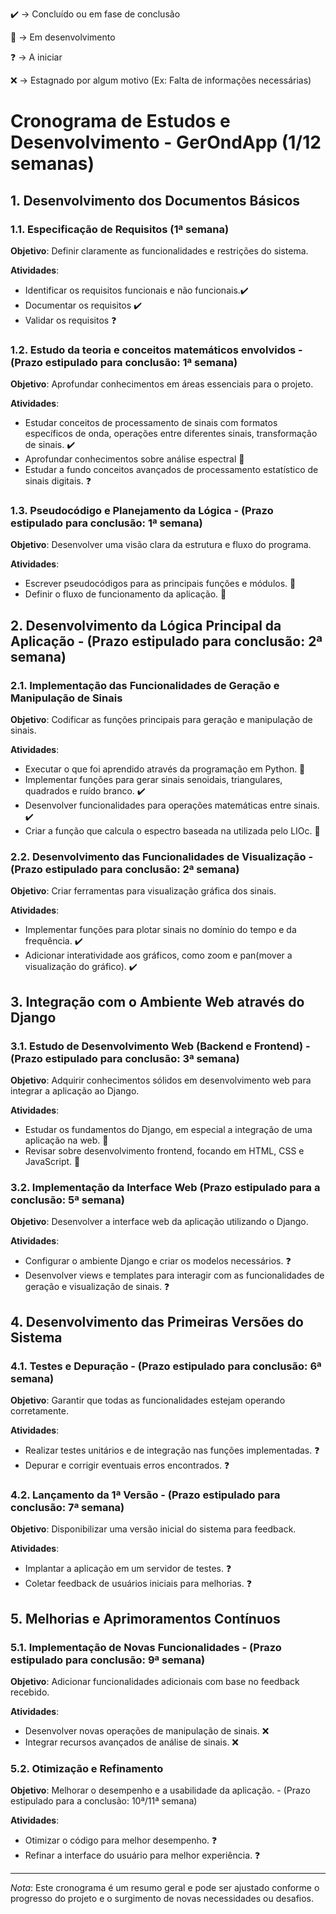 <p> 
  ✔️ ->  Concluído ou em fase de conclusão
</p>

<!-- COMENTÁRIO -->
<!-- COMENTÁRIO -->
<!-- COMENTÁRIO -->
<!-- COMENTÁRIO -->

<p>
  🔨 ->  Em desenvolvimento
</p>
  
<p> 
  ❓ ->  A iniciar
</p>

<p> 
  ❌ ->  Estagnado por algum motivo (Ex: Falta de informações necessárias)
</p>

>
# Cronograma de Estudos e Desenvolvimento - GerOndApp (1/12 semanas)

## 1. Desenvolvimento dos Documentos Básicos

### 1.1. Especificação de Requisitos (1ª semana)

**Objetivo**: Definir claramente as funcionalidades e restrições do sistema.

**Atividades**:
- Identificar os requisitos funcionais e não funcionais.✔️
- Documentar os requisitos ✔️
- Validar os requisitos ❓

### 1.2. Estudo da teoria e conceitos matemáticos envolvidos - (Prazo estipulado para conclusão: 1ª semana)

**Objetivo**: Aprofundar conhecimentos em áreas essenciais para o projeto.

**Atividades**:
- Estudar conceitos de processamento de sinais com formatos específicos de onda, operações entre diferentes sinais, transformação de sinais. ✔️
- Aprofundar conhecimentos sobre análise espectral 🔨
- Estudar a fundo conceitos avançados de processamento estatístico de sinais digitais. ❓
  
### 1.3. Pseudocódigo e Planejamento da Lógica - (Prazo estipulado para conclusão: 1ª semana)

**Objetivo**: Desenvolver uma visão clara da estrutura e fluxo do programa.

**Atividades**:
- Escrever pseudocódigos para as principais funções e módulos. 🔨 
- Definir o fluxo de funcionamento da aplicação. 🔨


## 2. Desenvolvimento da Lógica Principal da Aplicação - (Prazo estipulado para conclusão: 2ª semana)

### 2.1. Implementação das Funcionalidades de Geração e Manipulação de Sinais

**Objetivo**: Codificar as funções principais para geração e manipulação de sinais.

**Atividades**:

- Executar o que foi aprendido através da programação em Python. 🔨
- Implementar funções para gerar sinais senoidais, triangulares, quadrados e ruído branco. ✔️  
- Desenvolver funcionalidades para operações matemáticas entre sinais. ✔️
- Criar a função que calcula o espectro baseada na utilizada pelo LIOc. 🔨

### 2.2. Desenvolvimento das Funcionalidades de Visualização - (Prazo estipulado para conclusão: 2ª semana)

**Objetivo**: Criar ferramentas para visualização gráfica dos sinais.

**Atividades**:
- Implementar funções para plotar sinais no domínio do tempo e da frequência. ✔️
- Adicionar interatividade aos gráficos, como zoom e pan(mover a visualização do gráfico). ✔️


## 3. Integração com o Ambiente Web através do Django

### 3.1. Estudo de Desenvolvimento Web (Backend e Frontend) - (Prazo estipulado para conclusão: 3ª semana)

**Objetivo**: Adquirir conhecimentos sólidos em desenvolvimento web para integrar a aplicação ao Django.

**Atividades**:
- Estudar os fundamentos do Django, em especial a integração de uma aplicação na web. 🔨
- Revisar sobre desenvolvimento frontend, focando em HTML, CSS e JavaScript. 🔨

### 3.2. Implementação da Interface Web (Prazo estipulado para a conclusão: 5ª semana)

**Objetivo**: Desenvolver a interface web da aplicação utilizando o Django.

**Atividades**:
- Configurar o ambiente Django e criar os modelos necessários. ❓
- Desenvolver views e templates para interagir com as funcionalidades de geração e visualização de sinais. ❓

## 4. Desenvolvimento das Primeiras Versões do Sistema

### 4.1. Testes e Depuração - (Prazo estipulado para conclusão: 6ª semana)

**Objetivo**: Garantir que todas as funcionalidades estejam operando corretamente.

**Atividades**:
- Realizar testes unitários e de integração nas funções implementadas. ❓
- Depurar e corrigir eventuais erros encontrados. ❓

### 4.2. Lançamento da  1ª Versão - (Prazo estipulado para conclusão: 7ª semana)

**Objetivo**: Disponibilizar uma versão inicial do sistema para feedback.

**Atividades**:
- Implantar a aplicação em um servidor de testes. ❓ 
- Coletar feedback de usuários iniciais para melhorias. ❓

## 5. Melhorias e Aprimoramentos Contínuos

### 5.1. Implementação de Novas Funcionalidades - (Prazo estipulado para conclusão: 9ª semana)

**Objetivo**: Adicionar funcionalidades adicionais com base no feedback recebido.

**Atividades**:
- Desenvolver novas operações de manipulação de sinais. ❌
- Integrar recursos avançados de análise de sinais. ❌

### 5.2. Otimização e Refinamento

**Objetivo**: Melhorar o desempenho e a usabilidade da aplicação. - (Prazo estipulado para a conclusão: 10ª/11ª semana)

**Atividades**:
- Otimizar o código para melhor desempenho. ❓ 
- Refinar a interface do usuário para melhor experiência. ❓


---

*Nota*: Este cronograma é um resumo geral e pode ser ajustado conforme o progresso do projeto e o surgimento de novas necessidades ou desafios.
